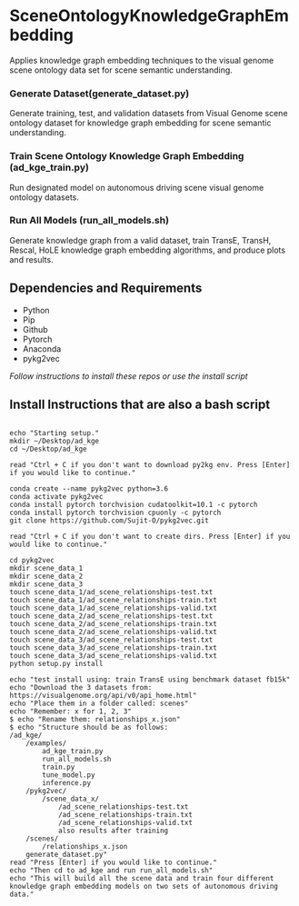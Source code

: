 # SceneOntologyKnowledgeGraphEmbedding
Applies knowledge graph embedding techniques to the visual genome scene ontology data set for scene semantic understanding.

### Generate Dataset(generate_dataset.py)
Generate training, test, and validation datasets from Visual Genome scene ontology dataset for knowledge graph embedding for scene semantic understanding.

### Train Scene Ontology Knowledge Graph Embedding (ad_kge_train.py)
Run designated model on autonomous driving scene visual genome ontology datasets.

### Run All Models (run_all_models.sh)
Generate knowledge graph from a valid dataset, train TransE, TransH, Rescal, HoLE knowledge graph embedding algorithms, and produce plots and results. 

## Dependencies and Requirements
* Python 
* Pip
* Github
* Pytorch
* Anaconda
* pykg2vec

_Follow instructions to install these repos or use the install script_ 

## Install Instructions that are also a bash script
<pre><code>
echo "Starting setup."
mkdir ~/Desktop/ad_kge
cd ~/Desktop/ad_kge

read "Ctrl + C if you don't want to download py2kg env. Press [Enter] if you would like to continue."

conda create --name pykg2vec python=3.6
conda activate pykg2vec
conda install pytorch torchvision cudatoolkit=10.1 -c pytorch
conda install pytorch torchvision cpuonly -c pytorch
git clone https://github.com/Sujit-O/pykg2vec.git

read "Ctrl + C if you don't want to create dirs. Press [Enter] if you would like to continue."

cd pykg2vec
mkdir scene_data_1
mkdir scene_data_2
mkdir scene_data_3
touch scene_data_1/ad_scene_relationships-test.txt
touch scene_data_1/ad_scene_relationships-train.txt
touch scene_data_1/ad_scene_relationships-valid.txt
touch scene_data_2/ad_scene_relationships-test.txt
touch scene_data_2/ad_scene_relationships-train.txt
touch scene_data_2/ad_scene_relationships-valid.txt
touch scene_data_3/ad_scene_relationships-test.txt
touch scene_data_3/ad_scene_relationships-train.txt
touch scene_data_3/ad_scene_relationships-valid.txt
python setup.py install

echo "test install using: train TransE using benchmark dataset fb15k"
echo "Download the 3 datasets from: https://visualgenome.org/api/v0/api_home.html"
echo "Place them in a folder called: scenes"
echo "Remember: x for 1, 2, 3"
$ echo "Rename them: relationships_x.json"
$ echo "Structure should be as follows: 
/ad_kge/
    /examples/
        ad_kge_train.py
        run_all_models.sh
        train.py
        tune_model.py
        inference.py
    /pykg2vec/
        /scene_data_x/
            /ad_scene_relationships-test.txt
            /ad_scene_relationships-train.txt
            /ad_scene_relationships-valid.txt
            also results after training
    /scenes/
        /relationships_x.json
    generate_dataset.py"
read "Press [Enter] if you would like to continue."
echo "Then cd to ad_kge and run run_all_models.sh"
echo "This will build all the scene data and train four different knowledge graph embedding models on two sets of autonomous driving data."
<code><pre>
